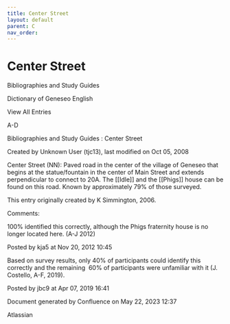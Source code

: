 ```yaml
---
title: Center Street
layout: default
parent: C
nav_order:
---
```


# Center Street

Bibliographies and Study Guides

Dictionary of Geneseo English

View All Entries

A-D

Bibliographies and Study Guides : Center Street

Created by  Unknown User (tjc13), last modified on Oct 05, 2008

Center Street (NN): Paved road in the center of the village of Geneseo that begins at the statue/fountain in the center of Main Street and extends perpendicular to connect to 20A. The [[Idle]] and the [[Phigs]] house can be found on this road. Known by approximately 79% of those surveyed.

This entry originally created by K Simmington, 2006.

Comments:

100% identified this correctly, although the Phigs fraternity house is no longer located here. (A-J 2012)

Posted by kja5 at Nov 20, 2012 10:45

Based on survey results, only 40% of participants could identify this correctly and the remaining  60% of participants were unfamiliar with it (J. Costello, A-F, 2019).

Posted by jbc9 at Apr 07, 2019 16:41

Document generated by Confluence on May 22, 2023 12:37

Atlassian
